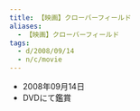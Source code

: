 ```yaml
---
title: 【映画】クローバーフィールド
aliases:
  - 【映画】クローバーフィールド
tags:
  - d/2008/09/14
  - n/c/movie 
---
```


- 2008年09月14日
- DVDにて鑑賞


